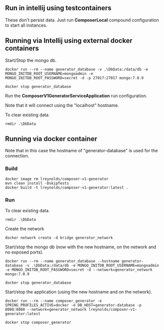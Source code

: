 ## Run in intellij using testcontainers
These don't persist data. Just run **ComposerLocal** compound configuration to start all instances.

## Running via Intellij using external docker containers
Start/Stop the mongo db.
````
docker run --rm --name generator_database -v .\DbData:/data/db -e MONGO_INITDB_ROOT_USERNAME=mongoadmin -e MONGO_INITDB_ROOT_PASSWORD=secret -d -p 27017:27017 mongo:7.0.9

docker stop generator_database
````
Run the **ComposerV1GeneratorServiceApplication** run configuration.

Note that it will connect using the "localhost" hostname.

To clear existing data.
````
rmdir .\DbData
````

## Running via docker container
Note that in this case the hostname of "generator-database" is used for the connection.

### Build
````
docker image rm lreynolds/composer-v1-generator
mvn clean install -DskipTests
docker build -t lreynolds/composer-v1-generator:latest .
````

### Run
To clear existing data.
````
rmdir .\DbData 
````
Create the network
````
docker network create -d bridge generator_network
````
Start/stop the mongo db (now with the new hostname, on the network and no exposed ports).
````
docker run --rm --name generator_database --hostname generator-database -v .\DbData:/data/db -e MONGO_INITDB_ROOT_USERNAME=mongoadmin -e MONGO_INITDB_ROOT_PASSWORD=secret -d --network=generator_network mongo:7.0.9

docker stop generator_database
````
Start/stop the application (using the new hostname and on the network).
````
docker run --rm --name composer_generator -e SPRING_PROFILES_ACTIVE=docker -e DB_HOST=generator-database -p 8080:8080 --network=generator_network lreynolds/composer-v1-generator:latest

docker stop composer_generator
````